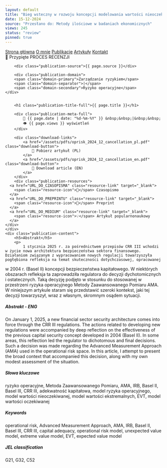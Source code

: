 ```yaml
---
layout: default
title: "Bieg wsteczny w rozwoju koncepcji modelowania wartości nieoczekiwanej w sektorze finansowym na przykładzie decyzji o wycofaniu frameworku AMA w ryzyku operacyjnym"
date: 15-12-2024
source: "Przesłano do: Metody ilościowe w badaniach ekonomicznych"
views: 245
status: "review"
pinned: true
---
```

<div id="myMenu">
  <a href="/" class="menu-option">Strona główna</a>
  <a href="/about" class="menu-option">O mnie</a>
  <a href="/publications" class="menu-option">Publikacje</a>
  <a href="/articles" class="menu-option">Artykuły</a>
  <a href="/contact" class="menu-option">Kontakt</a>
</div>
<div class="square"></div>
<div class="square1"></div>
<div class="square2"></div>
<div class="square-big"></div>
<div class="publication-full">
    <div class="publication-header">
        <span class="publication-pin">📌 Przypięte</span>
        <span class="publication-status status-review">PROCES RECENZJI</span>
        
        <div class="publication-source">{{ page.source }}</div>

        <div class="publication-domain">
        <span class="domain-primary">Zarządzanie ryzykiem</span>
        <span class="domain-separator">|</span>
        <span class="domain-secondary">Ryzyko operacyjne</span>
    </div>
    
        
        <h1 class="publication-title-full">{{ page.title }}</h1>
        
        <div class="publication-meta-full">
            📅 {{ page.date | date: "%d-%m-%Y" }} &nbsp;&nbsp;|&nbsp;&nbsp; 
            👁️ {{ page.views }} wyświetleń
        </div>

        <div class="download-links">
            <a href="/assets/pdfs/oprisk_2024_12_cancellation_pl.pdf" class="download-button">
                📄 Pobierz artykuł (PL)
            </a>
            <a href="/assets/pdfs/oprisk_2024_12_cancellation_en.pdf" class="download-button">
                📄 Download article (EN)
            </a>
        </div>
        <div class="publication-resources">
      <a href="URL_DO_CZASOPISMA" class="resource-link" target="_blank">
        <span class="resource-icon">📰</span> Czasopismo
      </a>
      <a href="URL_DO_PREPRINTU" class="resource-link" target="_blank">
        <span class="resource-icon">📄</span> Preprint
      </a>
      <a href="URL_DO_MEDIUM" class="resource-link" target="_blank">
        <span class="resource-icon">💡</span> Artykuł popularnonaukowy
      </a>
    </div>
    </div>
    <div class="publication-content">
        <h5>Abstrakt</h5>
        <p>
            1 stycznia 2025 r. za pośrednictwem przepisów CRR III wchodzi w życie nowa architektura bezpieczeństwa sektora finansowego. Działaniom związanym z wypracowaniem nowych regulacji towarzyszyła pogłębiona refleksja na temat skuteczności dotychczasowej, opracowanej 
w 2004 r. (Basel II) koncepcji bezpieczeństwa kapitałowego. W niektórych obszarach refleksja ta zaprowadziła regulatora do decyzji dychotomicznych 
i ostatecznych. Taką decyzję podjęto w stosunku do stosowanej w przestrzeni ryzyka operacyjnego Metody Zaawansowanego Pomiaru AMA. 
W niniejszym artykule staram się przedstawić szeroki kontekst, jaki tej decyzji towarzyszył, wraz z własnym, skromnym osądem sytuacji.
        </p>
        <h5>Abstrakt - ENG</h5>
        <p>
On January 1, 2025, a new financial sector security architecture comes into force through the CRR III regulations. The actions related to developing new regulations were accompanied by deep reflection on the effectiveness of the previous capital security concept developed in 2004 (Basel II). In some areas, this reflection led the regulator to dichotomous and final decisions. Such a decision was made regarding the Advanced Measurement Approach (AMA) used in the operational risk space. In this article, I attempt to present the broad context that accompanied this decision, along with my own modest assessment of the situation.
        </p>
        <h5>Słowa kluczowe</h5>
        <p>
ryzyko operacyjne, Metoda Zaawansowanego Pomiaru, AMA, IRB, Basel II, Basel III, CRR III, adekwatność kapitałowa, model ryzyka operacyjnego, model wartości nieoczekiwanej, model wartości ekstremalnych, EVT, model wartości oczekiwanej
        </p>
        <h5>Keywords</h5>
        <p>
operational risk, Advanced Measurement Approach, AMA, IRB, Basel II, Basel III, CRR III, capital adequacy, operational risk model, unexpected value model, extreme value model, EVT, expected value model
        </p>
        <h5>JEL classification</h5>
        <p>
G21, G32, C52
        </p>
    </div>
</div>

